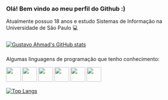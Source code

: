 ### Olá! Bem vindo ao meu perfil do Github :)

Atualmente possuo 18 anos e estudo Sistemas de Informação na Universidade de São Paulo 💻

###

[![Gustavo Ahmad's GitHub stats](https://github-readme-stats.vercel.app/api?username=guga7895&show_icons=true&theme=dracula)](https://github.com/anuraghazra/github-readme-stats)

###

Algumas linguagens de programação que tenho conhecimento:
<div>
  <img height="40px" width="40px" src="https://cdn.jsdelivr.net/gh/devicons/devicon/icons/react/react-original.svg" />
  <img height="40px" width="40px" src="https://cdn.jsdelivr.net/gh/devicons/devicon/icons/c/c-original.svg" />
  <img height="40px" width="40px" src="https://cdn.jsdelivr.net/gh/devicons/devicon/icons/java/java-original.svg" />
  <img height="40px" width="40px" src="https://cdn.jsdelivr.net/gh/devicons/devicon/icons/javascript/javascript-original.svg" />    
  <img height="40px" width="40px" src="https://cdn.jsdelivr.net/gh/devicons/devicon/icons/html5/html5-original.svg" />
  <img height="40px" width="40px" src="https://cdn.jsdelivr.net/gh/devicons/devicon/icons/css3/css3-original.svg" />
</div>

[![Top Langs](https://github-readme-stats.vercel.app/api/top-langs/?username=guga7895&layout=compact)](https://github.com/anuraghazra/github-readme-stats)

###
<!--
**guga7895/guga7895** is a ✨ _special_ ✨ repository because its `README.md` (this file) appears on your GitHub profile.

Here are some ideas to get you started:

- 🔭 I’m currently working on ...
- 🌱 I’m currently learning ...
- 👯 I’m looking to collaborate on ...
- 🤔 I’m looking for help with ...
- 💬 Ask me about ...
- 📫 How to reach me: ...
- 😄 Pronouns: ...
- ⚡ Fun fact: ...
-->
